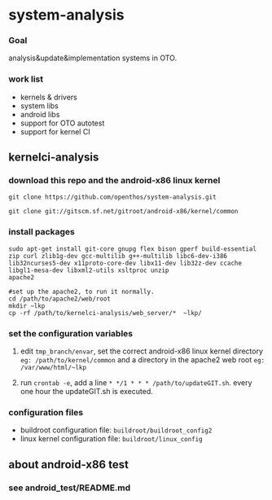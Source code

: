 # system-analysis
### Goal
analysis&update&implementation systems in OTO.

### work list
- kernels & drivers
- system libs
- android libs
- support for OTO autotest
- support for kernel CI

## kernelci-analysis

### download this repo and the android-x86 linux kernel
```
git clone https://github.com/openthos/system-analysis.git

git clone git://gitscm.sf.net/gitroot/android-x86/kernel/common
```

### install packages
```
sudo apt-get install git-core gnupg flex bison gperf build-essential 
zip curl zlib1g-dev gcc-multilib g++-multilib libc6-dev-i386 
lib32ncurses5-dev x11proto-core-dev libx11-dev lib32z-dev ccache 
libgl1-mesa-dev libxml2-utils xsltproc unzip 
apache2

#set up the apache2, to run it normally.
cd /path/to/apache2/web/root
mkdir ~lkp
cp -rf /path/to/kernelci-analysis/web_server/*  ~lkp/
```

### set the configuration variables
1. edit `tmp_branch/envar`, set the correct android-x86 linux kernel directory `eg: /path/to/kernel/common` and a directory in the apache2 web root `eg: /var/www/html/~lkp`

2. run `crontab -e`, add a line `* */1 * * * /path/to/updateGIT.sh`. every one hour the updateGIT.sh is executed.

### configuration files

 - buildroot configuration file: `buildroot/buildroot_config2`
 - linux kernel configuration file: `buildroot/linux_config`

## about android-x86 test

### see android_test/README.md

